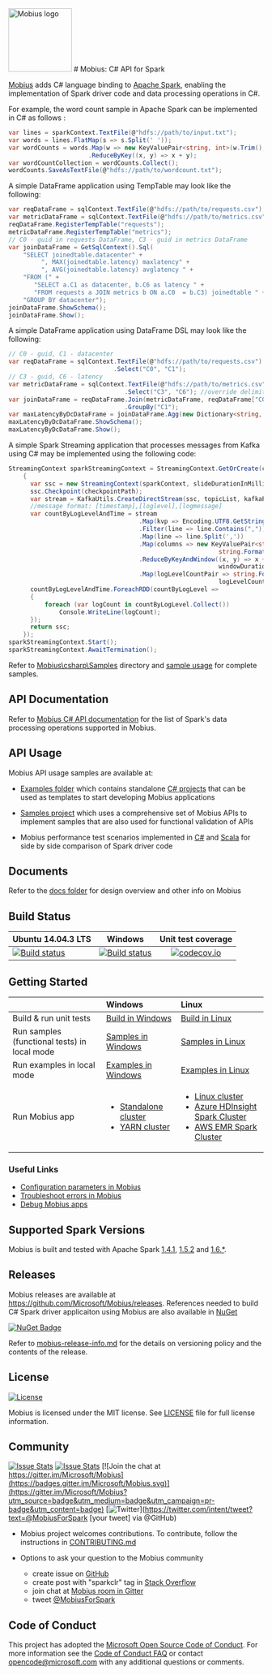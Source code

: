 <img src='logo/mobius-star-200.png' width='125px' alt='Mobius logo' />
# Mobius: C# API for Spark

[Mobius](https://github.com/Microsoft/Mobius) adds C# language binding to [Apache Spark](https://spark.apache.org/), enabling the implementation of Spark driver code and data processing operations in C#.

For example, the word count sample in Apache Spark can be implemented in C# as follows :

```c#
var lines = sparkContext.TextFile(@"hdfs://path/to/input.txt");  
var words = lines.FlatMap(s => s.Split(' '));
var wordCounts = words.Map(w => new KeyValuePair<string, int>(w.Trim(), 1))  
                      .ReduceByKey((x, y) => x + y);  
var wordCountCollection = wordCounts.Collect();  
wordCounts.SaveAsTextFile(@"hdfs://path/to/wordcount.txt");  
```

A simple DataFrame application using TempTable may look like the following:

```c#
var reqDataFrame = sqlContext.TextFile(@"hdfs://path/to/requests.csv");
var metricDataFrame = sqlContext.TextFile(@"hdfs://path/to/metrics.csv");
reqDataFrame.RegisterTempTable("requests");
metricDataFrame.RegisterTempTable("metrics");
// C0 - guid in requests DataFrame, C3 - guid in metrics DataFrame  
var joinDataFrame = GetSqlContext().Sql(  
    "SELECT joinedtable.datacenter" +
         ", MAX(joinedtable.latency) maxlatency" +
         ", AVG(joinedtable.latency) avglatency " + 
    "FROM (" +
       "SELECT a.C1 as datacenter, b.C6 as latency " +  
       "FROM requests a JOIN metrics b ON a.C0  = b.C3) joinedtable " +   
    "GROUP BY datacenter");
joinDataFrame.ShowSchema();
joinDataFrame.Show();
```

A simple DataFrame application using DataFrame DSL may look like the following:

```  c#
// C0 - guid, C1 - datacenter
var reqDataFrame = sqlContext.TextFile(@"hdfs://path/to/requests.csv")  
                             .Select("C0", "C1");    
// C3 - guid, C6 - latency   
var metricDataFrame = sqlContext.TextFile(@"hdfs://path/to/metrics.csv", ",", false, true)
                                .Select("C3", "C6"); //override delimiter, hasHeader & inferSchema
var joinDataFrame = reqDataFrame.Join(metricDataFrame, reqDataFrame["C0"] == metricDataFrame["C3"])
                                .GroupBy("C1");
var maxLatencyByDcDataFrame = joinDataFrame.Agg(new Dictionary<string, string> { { "C6", "max" } });
maxLatencyByDcDataFrame.ShowSchema();
maxLatencyByDcDataFrame.Show();
```

A simple Spark Streaming application that processes messages from Kafka using C# may be implemented using the following code:

```  c#
StreamingContext sparkStreamingContext = StreamingContext.GetOrCreate(checkpointPath, () =>
    {
      var ssc = new StreamingContext(sparkContext, slideDurationInMillis);
      ssc.Checkpoint(checkpointPath);
      var stream = KafkaUtils.CreateDirectStream(ssc, topicList, kafkaParams, perTopicPartitionKafkaOffsets);
      //message format: [timestamp],[loglevel],[logmessage]
      var countByLogLevelAndTime = stream
                                    .Map(kvp => Encoding.UTF8.GetString(kvp.Value))
                                    .Filter(line => line.Contains(","))
                                    .Map(line => line.Split(','))
                                    .Map(columns => new KeyValuePair<string, int>(
                                                          string.Format("{0},{1}", columns[0], columns[1]), 1))
                                    .ReduceByKeyAndWindow((x, y) => x + y, (x, y) => x - y,
                                                          windowDurationInSecs, slideDurationInSecs, 3)
                                    .Map(logLevelCountPair => string.Format("{0},{1}",
                                                          logLevelCountPair.Key, logLevelCountPair.Value));
      countByLogLevelAndTime.ForeachRDD(countByLogLevel =>
      {
          foreach (var logCount in countByLogLevel.Collect())
              Console.WriteLine(logCount);
      });
      return ssc;
    });
sparkStreamingContext.Start();
sparkStreamingContext.AwaitTermination();
```
Refer to [Mobius\csharp\Samples](csharp/Samples) directory and [sample usage](csharp/Samples/Microsoft.Spark.CSharp/samplesusage.md) for complete samples.

## API Documentation

Refer to [Mobius C# API documentation](csharp/Adapter/documentation/Mobius_API_Documentation.md) for the list of Spark's data processing operations supported in Mobius.

## API Usage

Mobius API usage samples are available at:

* [Examples folder](./examples) which contains standalone [C# projects](/notes/running-mobius-app.md#running-mobius-examples-in-local-mode) that can be used as templates to start developing Mobius applications

* [Samples project](csharp/Samples/Microsoft.Spark.CSharp/) which uses a comprehensive set of Mobius APIs to implement samples that are also used for functional validation of APIs
 
* Mobius performance test scenarios implemented in [C#](csharp/Perf/Microsoft.Spark.CSharp) and [Scala](scala/perf) for side by side comparison of Spark driver code

## Documents

Refer to the [docs folder](docs) for design overview and other info on Mobius

## Build Status

|Ubuntu 14.04.3 LTS |Windows |Unit test coverage |
|-------------------|:------:|:-----------------:|
|[![Build status](https://travis-ci.org/Microsoft/Mobius.svg?branch=master)](https://travis-ci.org/Microsoft/Mobius) |[![Build status](https://ci.appveyor.com/api/projects/status/lflkua81gg0swv6i/branch/master?svg=true)](https://ci.appveyor.com/project/SparkCLR/sparkclr/branch/master) |[![codecov.io](https://codecov.io/github/Microsoft/Mobius/coverage.svg?branch=master)](https://codecov.io/github/Microsoft/Mobius?branch=master)

## Getting Started

| |Windows |Linux |
|---|:------|:----|
|Build & run unit tests |[Build in Windows](notes/windows-instructions.md#building-mobius) |[Build in Linux](notes/linux-instructions.md#building-mobius-in-linux) |
|Run samples (functional tests) in local mode |[Samples in Windows](notes/windows-instructions.md#running-samples) |[Samples in Linux](notes/linux-instructions.md#running-mobius-samples-in-linux) |
|Run examples in local mode |[Examples in Windows](/notes/running-mobius-app.md#running-mobius-examples-in-local-mode) |[Examples in Linux](notes/linux-instructions.md#running-mobius-examples-in-linux) |
|Run Mobius app |<ul><li>[Standalone cluster](notes/running-mobius-app.md#standalone-cluster)</li><li>[YARN cluster](notes/running-mobius-app.md#yarn-cluster)</li></ul> |<ul><li>[Linux cluster](notes/linux-instructions.md#running-mobius-applications-in-linux)</li><li>[Azure HDInsight Spark Cluster](/notes/linux-instructions.md#mobius-in-azure-hdinsight-spark-cluster)</li><li>[AWS EMR Spark Cluster](/notes/linux-instructions.md#mobius-in-amazon-web-services-emr-spark-cluster)</li> |

### Useful Links
* [Configuration parameters in Mobius](/notes/configuration-mobius.md)
* [Troubleshoot errors in Mobius](/notes/troubleshooting-mobius.md)
* [Debug Mobius apps](/notes/running-mobius-app.md#debug-mode)

## Supported Spark Versions

Mobius is built and tested with Apache Spark [1.4.1](https://github.com/Microsoft/Mobius/tree/branch-1.4), [1.5.2](https://github.com/Microsoft/Mobius/tree/branch-1.5) and [1.6.*](https://github.com/Microsoft/Mobius/tree/branch-1.6).

## Releases

Mobius releases are available at https://github.com/Microsoft/Mobius/releases. References needed to build C# Spark driver applicaiton using Mobius are also available in [NuGet](https://www.nuget.org/packages/Microsoft.SparkCLR)

[![NuGet Badge](https://buildstats.info/nuget/Microsoft.SparkCLR)](https://www.nuget.org/packages/Microsoft.SparkCLR)

Refer to [mobius-release-info.md](notes/mobius-release-info.md) for the details on versioning policy and the contents of the release.

## License

[![License](https://img.shields.io/badge/license-MIT-blue.svg?style=plastic)](https://github.com/Microsoft/Mobius/blob/master/LICENSE)

Mobius is licensed under the MIT license. See [LICENSE](LICENSE) file for full license information.


## Community

[![Issue Stats](http://issuestats.com/github/Microsoft/Mobius/badge/pr)](http://issuestats.com/github/Microsoft/Mobius)
[![Issue Stats](http://issuestats.com/github/Microsoft/Mobius/badge/issue)](http://issuestats.com/github/Microsoft/Mobius)
[![Join the chat at https://gitter.im/Microsoft/Mobius](https://badges.gitter.im/Microsoft/Mobius.svg)](https://gitter.im/Microsoft/Mobius?utm_source=badge&utm_medium=badge&utm_campaign=pr-badge&utm_content=badge)
[![Twitter](https://img.shields.io/twitter/url/http/twitter.com/MobiusForSpark.svg?style=social)](https://twitter.com/intent/tweet?text=@MobiusForSpark [your tweet] via @GitHub)

* Mobius project welcomes contributions. To contribute, follow the instructions in [CONTRIBUTING.md](notes/CONTRIBUTING.md)

* Options to ask your question to the Mobius community
  * create issue on [GitHub](https://github.com/Microsoft/Mobius)
  * create post with "sparkclr" tag in [Stack Overflow](https://stackoverflow.com/questions/tagged/sparkclr)
  * join chat at [Mobius room in Gitter](https://gitter.im/Microsoft/Mobius)
  * tweet [@MobiusForSpark](http://twitter.com/MobiusForSpark)

## Code of Conduct
This project has adopted the [Microsoft Open Source Code of Conduct](https://opensource.microsoft.com/codeofconduct/). For more information see the [Code of Conduct FAQ](https://opensource.microsoft.com/codeofconduct/faq/) or contact [opencode@microsoft.com](mailto:opencode@microsoft.com) with any additional questions or comments.
